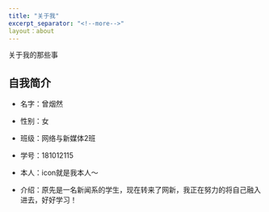 ```yaml
---
title: "关于我"
excerpt_separator: "<!--more-->"
layout：about
---
```


关于我的那些事

<!--more-->

## 自我简介

* 名字：曾烟然

* 性别：女

* 班级：网络与新媒体2班

* 学号：181012115

* 本人：icon就是我本人～

* 介绍：原先是一名新闻系的学生，现在转来了网新，我正在努力的将自己融入进去，好好学习！